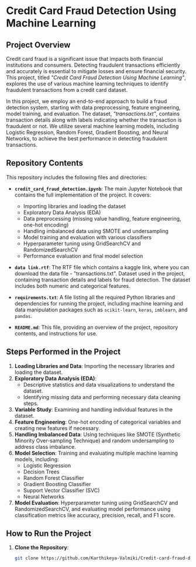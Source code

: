 # Credit Card Fraud Detection Using Machine Learning

## Project Overview

Credit card fraud is a significant issue that impacts both financial institutions and consumers. Detecting fraudulent transactions efficiently and accurately is essential to mitigate losses and ensure financial security. This project, titled *"Credit Card Fraud Detection Using Machine Learning"*, explores the use of various machine learning techniques to identify fraudulent transactions from a credit card dataset.

In this project, we employ an end-to-end approach to build a fraud detection system, starting with data preprocessing, feature engineering, model training, and evaluation. The dataset, *"transactions.txt"*, contains transaction details along with labels indicating whether the transaction is fraudulent or not. We utilize several machine learning models, including Logistic Regression, Random Forest, Gradient Boosting, and Neural Networks, to achieve the best performance in detecting fraudulent transactions.

## Repository Contents

This repository includes the following files and directories:

- **`credit_card_fraud_detection.ipynb`**: The main Jupyter Notebook that contains the full implementation of the project. It covers:
  - Importing libraries and loading the dataset
  - Exploratory Data Analysis (EDA)
  - Data preprocessing (missing value handling, feature engineering, one-hot encoding)
  - Handling imbalanced data using SMOTE and undersampling
  - Model training and evaluation with various classifiers
  - Hyperparameter tuning using GridSearchCV and RandomizedSearchCV
  - Performance evaluation and final model selection
  
- **`data link.rtf`**: The RTF file which contains a kaggle link, where you can download the data file - "transactions.txt". Dataset used in the project, containing transaction details and labels for fraud detection. The dataset includes both numeric and categorical features.

- **`requirements.txt`**: A file listing all the required Python libraries and dependencies for running the project, including machine learning and data manipulation packages such as `scikit-learn`, `keras`, `imblearn`, and `pandas`.

- **`README.md`**: This file, providing an overview of the project, repository contents, and instructions for use.

## Steps Performed in the Project

1. **Loading Libraries and Data**: Importing the necessary libraries and loading the dataset.
2. **Exploratory Data Analysis (EDA)**: 
   - Descriptive statistics and data visualizations to understand the dataset.
   - Identifying missing data and performing necessary data cleaning steps.
3. **Variable Study**: Examining and handling individual features in the dataset.
4. **Feature Engineering**: One-hot encoding of categorical variables and creating new features if necessary.
5. **Handling Imbalanced Data**: Using techniques like SMOTE (Synthetic Minority Over-sampling Technique) and random undersampling to address class imbalance.
6. **Model Selection**: Training and evaluating multiple machine learning models, including:
   - Logistic Regression
   - Decision Trees
   - Random Forest Classifier
   - Gradient Boosting Classifier
   - Support Vector Classifier (SVC)
   - Neural Networks
7. **Model Evaluation**: Hyperparameter tuning using GridSearchCV and RandomizedSearchCV, and evaluating model performance using classification metrics like accuracy, precision, recall, and F1 score.

## How to Run the Project

1. **Clone the Repository**:
   ```bash
   git clone https://github.com/Karthikeya-Valmiki/Credit-card-fraud-detection-ML.git
